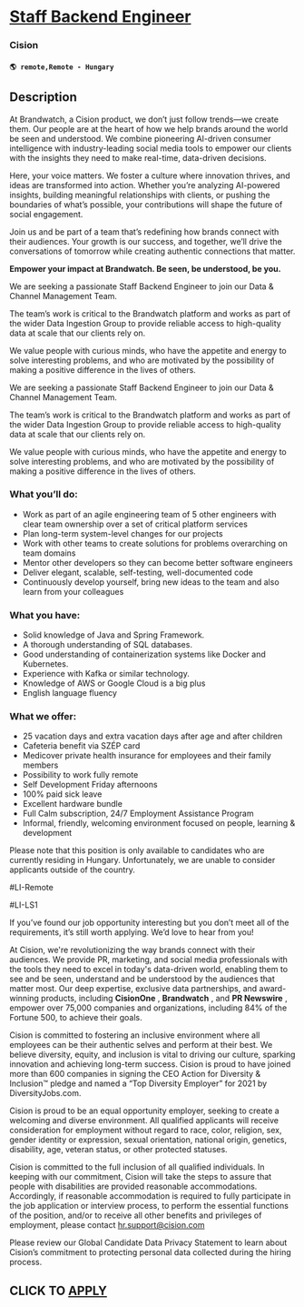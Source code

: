 # [Staff Backend Engineer](https://www.remotewlb.com/apply/staff-backend-engineer-131540)  
### Cision  
#### `🌎 remote,Remote - Hungary`  

## Description

At Brandwatch, a Cision product, we don’t just follow trends—we create them. Our people are at the heart of how we help brands around the world be seen and understood. We combine pioneering AI-driven consumer intelligence with industry-leading social media tools to empower our clients with the insights they need to make real-time, data-driven decisions.

  

Here, your voice matters. We foster a culture where innovation thrives, and ideas are transformed into action. Whether you’re analyzing AI-powered insights, building meaningful relationships with clients, or pushing the boundaries of what’s possible, your contributions will shape the future of social engagement.

  

Join us and be part of a team that’s redefining how brands connect with their audiences. Your growth is our success, and together, we’ll drive the conversations of tomorrow while creating authentic connections that matter.

  

 **Empower your impact at Brandwatch. Be seen, be understood, be you.**

  

We are seeking a passionate Staff Backend Engineer to join our Data & Channel Management Team.

The team’s work is critical to the Brandwatch platform and works as part of the wider Data Ingestion Group to provide reliable access to high-quality data at scale that our clients rely on.

We value people with curious minds, who have the appetite and energy to solve interesting problems, and who are motivated by the possibility of making a positive difference in the lives of others.

  

We are seeking a passionate Staff Backend Engineer to join our Data & Channel Management Team.

The team’s work is critical to the Brandwatch platform and works as part of the wider Data Ingestion Group to provide reliable access to high-quality data at scale that our clients rely on.

We value people with curious minds, who have the appetite and energy to solve interesting problems, and who are motivated by the possibility of making a positive difference in the lives of others.

  

### What you’ll do:

* Work as part of an agile engineering team of 5 other engineers with clear team ownership over a set of critical platform services
* Plan long-term system-level changes for our projects
* Work with other teams to create solutions for problems overarching on team domains
* Mentor other developers so they can become better software engineers
* Deliver elegant, scalable, self-testing, well-documented code
* Continuously develop yourself, bring new ideas to the team and also learn from your colleagues

  

### What you have:

* Solid knowledge of Java and Spring Framework.
* A thorough understanding of SQL databases.
* Good understanding of containerization systems like Docker and Kubernetes.
* Experience with Kafka or similar technology.
* Knowledge of AWS or Google Cloud is a big plus
* English language fluency

  

### What we offer:

* 25 vacation days and extra vacation days after age and after children
* Cafeteria benefit via SZÉP card
* Medicover private health insurance for employees and their family members
* Possibility to work fully remote
* Self Development Friday afternoons 
* 100% paid sick leave
* Excellent hardware bundle
* Full Calm subscription, 24/7 Employment Assistance Program
* Informal, friendly, welcoming environment focused on people, learning & development

  

Please note that this position is only available to candidates who are currently residing in Hungary. Unfortunately, we are unable to consider applicants outside of the country.

  

#LI-Remote

#LI-LS1

  

If you’ve found our job opportunity interesting but you don’t meet all of the requirements, it’s still worth applying. We’d love to hear from you!

  

At Cision, we're revolutionizing the way brands connect with their audiences. We provide PR, marketing, and social media professionals with the tools they need to excel in today's data-driven world, enabling them to see and be seen, understand and be understood by the audiences that matter most. Our deep expertise, exclusive data partnerships, and award-winning products, including **CisionOne** , **Brandwatch** , and **PR Newswire** , empower over 75,000 companies and organizations, including 84% of the Fortune 500, to achieve their goals.

  

Cision is committed to fostering an inclusive environment where all employees can be their authentic selves and perform at their best. We believe diversity, equity, and inclusion is vital to driving our culture, sparking innovation and achieving long-term success. Cision is proud to have joined more than 600 companies in signing the CEO Action for Diversity & Inclusion™ pledge and named a “Top Diversity Employer” for 2021 by DiversityJobs.com.

Cision is proud to be an equal opportunity employer, seeking to create a welcoming and diverse environment. All qualified applicants will receive consideration for employment without regard to race, color, religion, sex, gender identity or expression, sexual orientation, national origin, genetics, disability, age, veteran status, or other protected statuses.

  

Cision is committed to the full inclusion of all qualified individuals. In keeping with our commitment, Cision will take the steps to assure that people with disabilities are provided reasonable accommodations. Accordingly, if reasonable accommodation is required to fully participate in the job application or interview process, to perform the essential functions of the position, and/or to receive all other benefits and privileges of employment, please contact hr.support@cision.com

Please review our Global Candidate Data Privacy Statement to learn about Cision’s commitment to protecting personal data collected during the hiring process.

  
## CLICK TO [APPLY](https://www.remotewlb.com/apply/staff-backend-engineer-131540)

